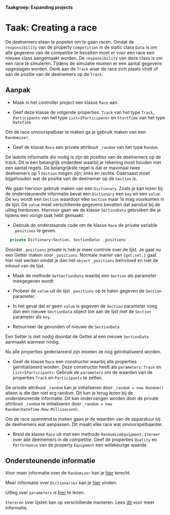**Taakgroep: Expanding projects**

# Taak: Creating a race

De deelnemers staan te popelen om te gaan racen. Omdat de `responsibility` van de property `Competition` in de static class `Data` is om alle gegevens van de competitie te bevatten moet er voor een race een nieuwe class aangemaakt worden. De `responsibility` van deze class is om een race te simuleren. Tijdens de simulatie moeten er een aantal gegevens opgeslagen worden. Denk aan de `Track` waar de race zich plaats vindt of aan de positie van de deelnemers op de `Track`.

## Aanpak

- Maak in het controller project een klasse `Race` aan.

- Geef deze klasse de volgende properties: `Track` van het type `Track`, `Participants` van het type `List<IParticipant>` en `StartTime` van het type `DateTime`

Om de race onvoorspelbaar te maken ga je gebruik maken van een `Randomizer`.

- Geef de klasse `Race` een private attribuut `_random` van het type `Random`.

De laatste informatie die nodig is zijn de posities van de deelnemers op de track. Dit is een belangrijk onderdeel waarbij je rekening moet houden met een aantal regels. De belangrijkste regel is dat er maximaal twee deelnemers op 1 `Section` mogen zijn; links en rechts. Daarnaast moet bijgehouden wat de positie van de deelnemer op de `Section` is.

We gaan hiervoor gebruik maken van een `Dictionary`. Zoals je kan lezen bij de ondersteunende informatie bevat een `Dictionary` een `key` en een `value`. De `key` wordt een `Section` waardoor elke `Section` maar 1x mag voorkomen in de lijst. De `value` moet verschillende gegevens bevatten dat aansluit bij de uitleg hierboven. Hiervoor gaan we de klasse `SectionData` gebruiken die je tijdens een vorige taak hebt gemaakt.

- Gebruik de onderstaande code om de klasse `Race` de private variable `_positions` te geven.

```csharp
  private Dictionary<Section, SectionData> _positions
```

Doordat `_positions` private is heb je meer controle over de lijst. Je gaat nu een Getter maken voor `_positions`. Normale manier van `{get;set;}` gaat hier niet werken omdat je dan het `object` `_positions` beïnvloed en niet de inhoud van de lijst.

- Maak de methode `GetSectionData` waarbij een `Section` als parameter meegegeven wordt

- Probeer de `value` uit de lijst `_positions` op te halen gegeven de `Section` parameter.

- In het geval dat er geen `value` is gegeven de `Section` parameter voeg dan een nieuwe `SectionData` object toe aan de lijst met de `Section` parameter als `key`.

- Retourneer de gevonden of nieuwe de `SectionData`

Een Setter is niet nodig doordat de Getter al een nieuwe `SectionData` aanmaakt wanneer nodig.

Nu alle properties gedeclareerd zijn moeten ze nog geïnitialiseerd worden.

- Geef de klasse `Race` een constructor waarbij alle properties geïnitialiseerd worden. Deze constructor heeft als `parameters`: `Track` en `List<IParticipant>`. Gebruik de `parameters` om de waarden van de properties `Track` en `Participants` te zetten.

De private attribuut `_random` kan je initialiseren door `_random = new Random()` alleen is die dan niet erg random. Dit kan je terug lezen bij de ondersteunende informatie.
Dit kan ondervangen worden door de private attribuut `_random` te initialiseren door `_random = new Random(DateTime.Now.Millisecond)`.

Om de race spannend te maken gaan je de waarden van de apparatuur bij de deelnemers wat aanpassen. Dit maakt elke race wat onvoorspelbaarder.

- Breid de klasse `Race` uit met een methode `RandomizeEquipment`. `Itereer` over alle deelnemers in de competitie. Geef de properties `Quality` en `Performance` van de property `Equipment` een willekeurige waarde.

## Ondersteunende informatie

Voor meer informatie over de `Randomizer` kan je [hier](https://docs.microsoft.com/en-us/dotnet/api/system.random) terecht.

Meer informatie over `Dictionaries` kan je [hier](https://docs.microsoft.com/en-us/dotnet/api/system.collections.generic.dictionary-2) vinden.

Uitleg over `parameters` is [hier](https://docs.microsoft.com/en-us/dotnet/csharp/programming-guide/classes-and-structs/passing-parameters) te lezen.

`Itereren` over lijsten kan op verschillende manieren. Lees [dit](https://docs.microsoft.com/en-us/dotnet/csharp/programming-guide/concepts/iterators) voor meer informatie.
